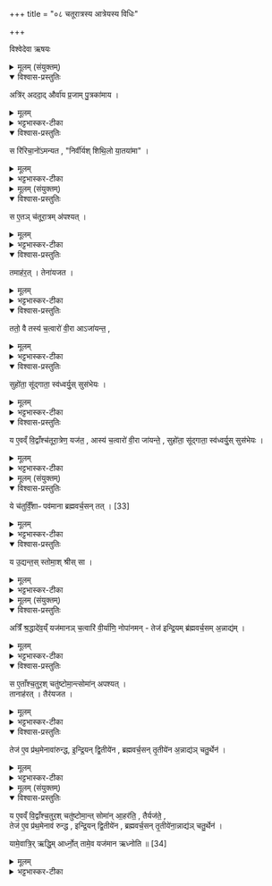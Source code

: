 +++
title = "०८ चतूरात्रस्य आत्रेयस्य विधिः"

+++

विश्वेदेवा ऋषयः

<details><summary>मूलम् (संयुक्तम्)</summary>

अत्रि॑रददा॒दौर्वा॑य प्र॒जाम्पु॒त्रका॑माय॒ स रि॑रिचा॒नो॑ऽमन्यत॒ निर्वी॑र्यश्शिथि॒लो या॒तया॑मा ।
</details>

<details open><summary>विश्वास-प्रस्तुतिः</summary>

अत्रि॑र् अददा॒द् और्वा॑य प्र॒जाम् पु॒त्रका॑माय ।
</details>

<details><summary>मूलम्</summary>

अत्रि॑र् अददा॒द् और्वा॑य प्र॒जाम् पु॒त्रका॑माय ।
</details>

<details><summary>भट्टभास्कर-टीका</summary>

1अथ चत्वारश्चतूरात्रा भवन्ति आत्रेयजामदग्न्यवसिष्ठसंसर्प विश्वामित्रसंजयाख्याः । तत्रात्रेयाश्च षष्ठोमाचतुरा[ ...याश्चतुर्वीरषोडशिमच्चतु- र्था]दिनामानः चत्वारश्चतूरात्राः । जामदग्न्यादीनां त्रयाणां चैक इति । तत्रात्रेयचतूरात्रेषु चतुर्षु प्रथमम् चतुर्वीराख्यं चतूरात्रं विधातुमाह - अत्रिरददादित्यादि ॥ ऊर्वपुत्रः और्वः । 'अनृष्यानन्तर्ये' इति विदादित्वादञ् । तस्मै और्वाय पुत्रकामायात्मीयां प्रजामपत्यत्वेनाददात् । पुत्रं कामयत इति 'शीलिकामि' इत्यादिना णः, पूर्वपदप्रकृतिस्वरत्वं च ।
</details>

<details open><summary>विश्वास-प्रस्तुतिः</summary>

स रि॑रिचा॒नो॑ऽमन्यत ,
"निर्वी॑र्यश् शिथि॒लो या॒तया॑मा" ।
</details>

<details><summary>मूलम्</summary>

स रि॑रिचा॒नो॑ऽमन्यत ,
"निर्वी॑र्यश् शिथि॒लो या॒तया॑मा" ।
</details>

<details><summary>भट्टभास्कर-टीका</summary>

अथ स रिरिचानः रिच्यमानः प्रजारहितः इत्थममन्यत - निर्वीर्यः प्रजोत्पादनसामर्थ्यरहितोस्मि, शिथिलः कार्याक्षमः यातयामा गतसारश्चास्मि ॥
</details>

<details><summary>मूलम् (संयुक्तम्)</summary>

स ए॒तञ्च॑तूरा॒त्रम॑पश्य॒त्तमाह॑र॒त्तेना॑यजत॒ ततो॒ वै तस्य॑ च॒त्वारो॑ वी॒रा आऽजा॑यन्त॒ सुहो॑ता॒ सू॑द्गाता॒ स्व॑ध्वर्यु॒स्सुस॑भेयो॒ य ए॒वव्ँवि॒द्वाँश्च॑तूरा॒त्रेण॒ यज॑त॒ आस्य॑ च॒त्वारो॑ वी॒रा जा॑यन्ते॒ सुहो॑ता॒ सू॑द्गाता॒ स्व॑ध्वर्यु॒स्सुस॑भेयो॒
</details>

<details open><summary>विश्वास-प्रस्तुतिः</summary>

स ए॒तञ् च॑तूरा॒त्रम् अ॑पश्यत् ।
</details>

<details><summary>मूलम्</summary>

स ए॒तञ् च॑तूरा॒त्रम् अ॑पश्यत् ।
</details>

<details><summary>भट्टभास्कर-टीका</summary>

2स एतं चतूरात्रमित्यादि ॥ गतम् ।
</details>

<details open><summary>विश्वास-प्रस्तुतिः</summary>

तमाह॑र॒त् । तेना॑यजत ।
</details>

<details><summary>मूलम्</summary>

तमाह॑र॒त् । तेना॑यजत ।
</details>

<details><summary>भट्टभास्कर-टीका</summary>

आहरत् आहरत । तेनायजत तेन कर्मणा देवानपूजयत् ।
</details>

<details open><summary>विश्वास-प्रस्तुतिः</summary>

ततो॒ वै तस्य॑ च॒त्वारो॑ वी॒रा आऽजा॑यन्त॒ ,
</details>

<details><summary>मूलम्</summary>

ततो॒ वै तस्य॑ च॒त्वारो॑ वी॒रा आऽजा॑यन्त॒ ,
</details>

<details><summary>भट्टभास्कर-टीका</summary>

ततस्तस्यात्रेः चत्वारो वीरा आजायन्त, आङाभिमुख्ये मर्यादायां वा ।
</details>

<details open><summary>विश्वास-प्रस्तुतिः</summary>

सुहो॑ता॒ सू॑द्गाता॒ स्व॑ध्वर्यु॒स् सुस॑भेयः ।
</details>

<details><summary>मूलम्</summary>

सुहो॑ता॒ सू॑द्गाता॒ स्व॑ध्वर्यु॒स् सुस॑भेयः ।
</details>

<details><summary>भट्टभास्कर-टीका</summary>

सुहोता सूद्गाता स्वध्वर्युः सुसभेयः । शोभनत्वं च होत्रादीनां आत्मीयसमस्तवेदव्याख्यानकुशलत्वम् । सभायां साधुस्सभेयः, 'छन्दसि' इति डः । सर्वयज्ञप्रयोगवित् सुसभेयस्सदस्य इत्येते । सर्वत्राव्ययपूर्वपदप्रकृतिस्वरत्वम् । द्वितीये 'स्वरितो वा नुदात्ते पदादौ' इत्येकादेशस्स्वर्यते, तृतीये 'उदात्तस्वरितयोर्यणः' इत्यादिना ।


</details>
<details open><summary>विश्वास-प्रस्तुतिः</summary>

य ए॒वव्ँ वि॒द्वाँश्च॑तूरा॒त्रेण॒ यज॑त॒ ,
आस्य॑ च॒त्वारो॑ वी॒रा जा॑यन्ते॒ , सुहो॑ता॒ सू॑द्गाता॒ स्व॑ध्वर्यु॒स् सुस॑भेयः ।
</details>

<details><summary>मूलम्</summary>

य ए॒वव्ँ वि॒द्वाँश्च॑तूरा॒त्रेण॒ यज॑त॒ ,
आस्य॑ च॒त्वारो॑ वी॒रा जा॑यन्ते॒ , सुहो॑ता॒ सू॑द्गाता॒ स्व॑ध्वर्यु॒स् सुस॑भेयः ।
</details>

<details><summary>भट्टभास्कर-टीका</summary>

य एवमित्वादि । गतम् ॥
</details>

<details><summary>मूलम् (संयुक्तम्)</summary>

ये च॑तुर्विँ॒शाᳶ पव॑माना ब्रह्मवर्च॒सन्तत् [33]  
य उ॒द्यन्त॒स्स्तोमा॒श्श्रीस्सा
</details>

<details open><summary>विश्वास-प्रस्तुतिः</summary>

ये च॑तुर्विँ॒शाᳶ पव॑माना ब्रह्मवर्च॒सन् तत् । [33]
</details>

<details><summary>मूलम्</summary>

ये च॑तुर्विँ॒शाᳶ पव॑माना ब्रह्मवर्च॒सन् तत् । [33]
</details>

<details><summary>भट्टभास्कर-टीका</summary>

3ये चतुर्विंशा इत्यादि ॥ चतुर्विंशस्तोत्रियास्त्रयोपि पवमानाबहिष्पवमानादयो भवन्ति ब्रह्मवर्चसं तत् गायत्रसामान्यात् । चतुर्विंशस्य 'चतुर्विंशत्यक्षरा गायत्री' इति कृत्वा, तद्धेतुत्वात्ताच्छब्द्यम् ।
</details>

<details open><summary>विश्वास-प्रस्तुतिः</summary>

य उ॒द्यन्त॒स् स्तोमा॒श् श्रीस् सा ।
</details>

<details><summary>मूलम्</summary>

य उ॒द्यन्त॒स् स्तोमा॒श् श्रीस् सा ।
</details>

<details><summary>भट्टभास्कर-टीका</summary>

य उद्यन्तस्स्तोमा भवन्ति उत्तरोत्तरमहीयांसः यथा - त्रिवृत्प्रथममहः, पञ्चदशो द्वितीयः, सप्तदशस्तृतीयः, एकविंशश्चतुर्थ इति सा स्वयं श्रीः । पूर्ववत्ताच्छब्द्यम् । त्रिवृत्प्रथमस्याह्नः प्रातस्सवनम्, पञ्चदशं माध्यन्दिनं सवनम्, सप्तदशं तृतीयं सवनम्, अथ द्वितीयस्याह्नः पञ्चदशं प्रातस्सवनं, सप्तदशं माध्यन्दिनं सवनम् । एकविंशं तृतीयसवनम् । अथ तृतीयस्याह्नस्सप्तदशं प्रातस्सवनम्, एकविंशं माध्यन्दिनं सवनं, त्रिणवं तृतीयसवनम् । चतुर्थस्याह्नः एकविंशं प्रातस्सवनम्, त्रिणव माध्यन्दिनं' सवनम्, त्रयस्त्रिंशं तृतीयसवनम्, एवमुद्यन्तस्स्तोमाः श्रीरिति ॥
</details>

<details><summary>मूलम् (संयुक्तम्)</summary>

अत्रिँ॑ श्र॒द्धादे॑व॒य्ँयज॑मानञ्च॒त्वारि॑ वी॒र्या॑णि॒ नोपा॑नम॒न्तेज॑ इन्द्रि॒यम्ब्र॑ह्मवर्च॒सम॒न्नाद्यँ॒ स ए॒ताँश्च॒तुर॒श्चतु॑ष्टोमा॒न्त्सोमा॑नपश्य॒त्तानाह॑र॒त्तैर॑यजत॒ तेज॑ ए॒व प्र॑थ॒मेनावा॑रुन्द्धेन्द्रि॒यन्द्वि॒तीये॑न ब्रह्मवर्च॒सन्तृ॒तीये॑ना॒न्नाद्य॑ञ्चतु॒र्थेन॒
</details>

<details open><summary>विश्वास-प्रस्तुतिः</summary>

अत्रिँ॑ श्र॒द्धादे॑व॒य्ँ यज॑मानञ् च॒त्वारि॑ वी॒र्या॑णि॒ नोपा॑नमन् -
तेज॑ इन्द्रि॒यम् ब्र॑ह्मवर्च॒सम् अ॒न्नाद्य॑म् ।  
</details>

<details><summary>मूलम्</summary>

अत्रिँ॑ श्र॒द्धादे॑व॒य्ँ यज॑मानञ् च॒त्वारि॑ वी॒र्या॑णि॒ नोपा॑नमन् -
तेज॑ इन्द्रि॒यम् ब्र॑ह्मवर्च॒सम् अ॒न्नाद्य॑म् ।  
</details>

<details><summary>भट्टभास्कर-टीका</summary>

4अत्रिमित्यादि ॥ श्रद्धादेवं श्रद्धाप्रधानं वीर्याणि वीर्यहेतुभूतानि तेजः प्रभृतीनि नोपानमन् नोपागच्छत् ।
</details>

<details open><summary>विश्वास-प्रस्तुतिः</summary>

स ए॒ताँश्च॒तुर॒श् चतु॑ष्टोमा॒न्त्सोमा॑न् अपश्यत् ।  
तानाह॑रत् । तैर॑यजत ।  
</details>

<details><summary>मूलम्</summary>

स ए॒ताँश्च॒तुर॒श् चतु॑ष्टोमा॒न्त्सोमा॑न् अपश्यत् ।  
तानाह॑रत् । तैर॑यजत ।  
</details>

<details><summary>भट्टभास्कर-टीका</summary>

सोत्रिः एतान् चतुरश्चतुष्टोमान् त्रिवृदादिस्तोमकान् स्तोमान् चतूरात्रानपश्यत्, तानाहरत् तैश्चायजत ।
</details>

<details open><summary>विश्वास-प्रस्तुतिः</summary>

तेज॑ ए॒व प्र॑थ॒मेनावा॑रुन्द्ध, इ॒न्द्रि॒यन् द्वि॒तीये॑न , ब्रह्मवर्च॒सन् तृ॒तीये॑न अ॒न्नाद्य॑ञ् चतु॒र्थेन॑ ।
</details>

<details><summary>मूलम्</summary>

तेज॑ ए॒व प्र॑थ॒मेनावा॑रुन्द्ध, इ॒न्द्रि॒यन् द्वि॒तीये॑न , ब्रह्मवर्च॒सन् तृ॒तीये॑न अ॒न्नाद्य॑ञ् चतु॒र्थेन॑ ।
</details>

<details><summary>भट्टभास्कर-टीका</summary>

तत्र प्रथमेन चतूरात्रेण तेजोवरुन्धे, इन्द्रियादीनि च द्वितीयादिभिश्चतूरात्रैः ॥
</details>

<details><summary>मूलम् (संयुक्तम्)</summary>

य ए॒वव्ँवि॒द्वाँश्च॒तुर॒श्चतु॑ष्टोमा॒न्त्सोमा॑ना॒हर॑ति॒ तैर्यज॑ते॒ तेज॑ ए॒व प्र॑थ॒मेनाव॑ रुन्द्ध इन्द्रि॒यन्द्वि॒तीये॑न ब्रह्मवर्च॒सन्तृ॒तीये॑ना॒न्नाद्य॑ञ्चतु॒र्थेन॒ यामे॒वात्रि॒र्ऋद्धि॒मार्ध्नो॒त्तामे॒व यज॑मान ऋध्नोति ॥ [34]
</details>

<details open><summary>विश्वास-प्रस्तुतिः</summary>

य ए॒वव्ँ वि॒द्वाँश्च॒तुर॒श् चतु॑ष्टोमा॒न्त् सोमा॑न् आ॒हर॑ति॒ ,
तैर्यज॑ते॒ ,  
तेज॑ ए॒व प्र॑थ॒मेनाव॑ रुन्द्ध , इन्द्रि॒यन् द्वि॒तीये॑न , ब्रह्मवर्च॒सन् तृ॒तीये॑ना॒न्नाद्य॑ञ् चतु॒र्थेन॑ ।  

यामे॒वात्रि॒र् ऋद्धि॒म् आर्ध्नो॒त् तामे॒व यज॑मान ऋध्नोति ॥ [34]
</details>

<details><summary>मूलम्</summary>

य ए॒वव्ँ वि॒द्वाँश्च॒तुर॒श् चतु॑ष्टोमा॒न्त् सोमा॑न् आ॒हर॑ति॒ ,
तैर्यज॑ते॒ ,  
तेज॑ ए॒व प्र॑थ॒मेनाव॑ रुन्द्ध , इन्द्रि॒यन् द्वि॒तीये॑न , ब्रह्मवर्च॒सन् तृ॒तीये॑ना॒न्नाद्य॑ञ् चतु॒र्थेन॑ ।  

यामे॒वात्रि॒र् ऋद्धि॒म् आर्ध्नो॒त् तामे॒व यज॑मान ऋध्नोति ॥ [34]
</details>

<details><summary>भट्टभास्कर-टीका</summary>

5य एवं विद्वानित्यादि ॥
ननु 'यामेवात्रिर् ऋद्धिमार्ध्रोत्' इति किमुच्यते, 'तेज एव प्रथमेन' इत्यादिना गतार्थत्वात् । नैवम्, न तेजः प्रभृत्युपसंग्रहार्थमिदं भवति, अपि तु यामन्यामप्यत्रिः ऋद्धिमार्ध्नोत्, तामपीति प्रतिपादयितुम् । तेन 'तस्य चत्वारो वीरा आऽजायन्त' इत्येतदपि संगृहीतं भवति । ऋद्धिमार्ध्नोदिति गोपोषं पुष्णातीतिवद्द्रष्टव्यम् ॥

इति सप्तमे प्रथमे अष्टमोनुवाकः ॥  
</details>
